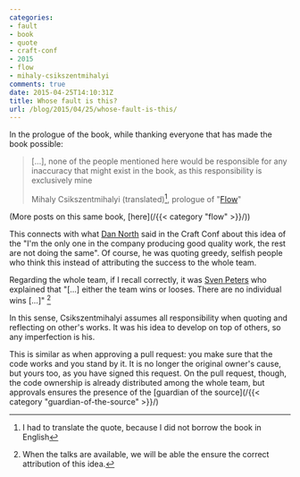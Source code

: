 ```yaml
---
categories:
- fault
- book
- quote
- craft-conf
- 2015
- flow
- mihaly-csikszentmihalyi
comments: true
date: 2015-04-25T14:10:31Z
title: Whose fault is this?
url: /blog/2015/04/25/whose-fault-is-this/
---
```


In the prologue of the book, while thanking everyone that has made the book possible:

> [...], none of the people mentioned here would be responsible for any inaccuracy that might exist in the book, as this responsibility is exclusively mine
>
> Mihaly Csikszentmihalyi (translated)[^1], prologue of "[Flow][flow-book]"

(More posts on this same book, [here](/{{< category "flow" >}}/))

This connects with what [Dan North][tastapod] said in the Craft Conf about this idea of the "I'm the only one in the company producing good quality work, the rest are not doing the same". Of course, he was quoting greedy, selfish people who think this instead of attributing the success to the whole team.

Regarding the whole team, if I recall correctly, it was [Sven Peters][svenpet] who explained that "[...] either the team wins or looses. There are no individual wins [...]" [^2]

In this sense, Csikszentmihalyi assumes all responsibility when quoting and reflecting on other's works. It was his idea to develop on top of others, so any imperfection is his.

This is similar as when approving a pull request: you make sure that the code works and you stand by it. It is no longer the original owner's cause, but yours too, as you have signed this request. On the pull request, though, the code ownership is already distributed among the whole team, but approvals ensures the presence of the [guardian of the source](/{{< category "guardian-of-the-source" >}}/)


[^1]: I had to translate the quote, because I did not borrow the book in English
[^2]: When the talks are available, we will be able the ensure the correct attribution of this idea.

[tastapod]: http://twitter.com/@tastapod
[svenpet]: http://twitter.com/@svenpet
[flow-book]: http://www.amazon.com/Flow-The-Psychology-Optimal-Experience/dp/0061339202
